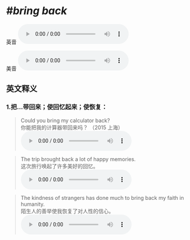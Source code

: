 # ***\#bring back*** 
英音
<audio src="./media/bring back1_AAC.aac" controls="controls"></audio>

美音
<audio src="./media/bring back2_AAC.aac" controls="controls"></audio>



  

英文释义
---
### 1.**把…带回来；使回忆起来；使恢复：**  

 > Could you bring my calculator back?  
 > 你能把我的计算器带回来吗？  （2015 上海）  
<audio src="./media/Bring-107_AAC.aac" controls="controls"></audio>

 > The trip brought back a lot of happy memories.   
 > 这次旅行唤起了许多美好的回忆。    
<audio src="./media/13-bring.aac" controls="controls"></audio>

 > The kindness of strangers has done much to bring back my faith in humanity.  
 > 陌生人的善举使我恢复了对人性的信心。    
<audio src="./media/14-bring.aac" controls="controls"></audio>


